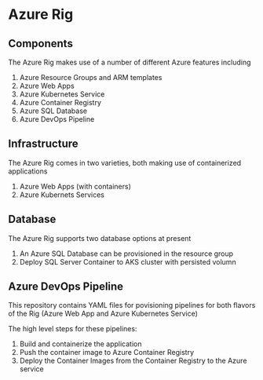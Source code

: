 # Azure Rig

## Components
The Azure Rig makes use of a number of different Azure features including


1. Azure Resource Groups and ARM templates
1. Azure Web Apps
1. Azure Kubernetes Service
1. Azure Container Registry
1. Azure SQL Database
1. Azure DevOps Pipeline

## Infrastructure

The Azure Rig comes in two varieties, both making use of containerized applications

1. Azure Web Apps (with containers)
1.  Azure Kubernets Services

## Database

The Azure Rig supports two database options at present

1. An Azure SQL Database can be provisioned in the resource group
1. Deploy SQL Server Container to AKS cluster with persisted volumn

## Azure DevOps Pipeline

This repository contains YAML files for povisioning pipelines for both flavors of the Rig (Azure Web App and Azure Kubernetes Service)

The high level steps for these pipelines: 
1. Build and containerize the application
1. Push the container image to Azure Container Registry 
1. Deploy the Container Images from the Container Registry to the Azure service


